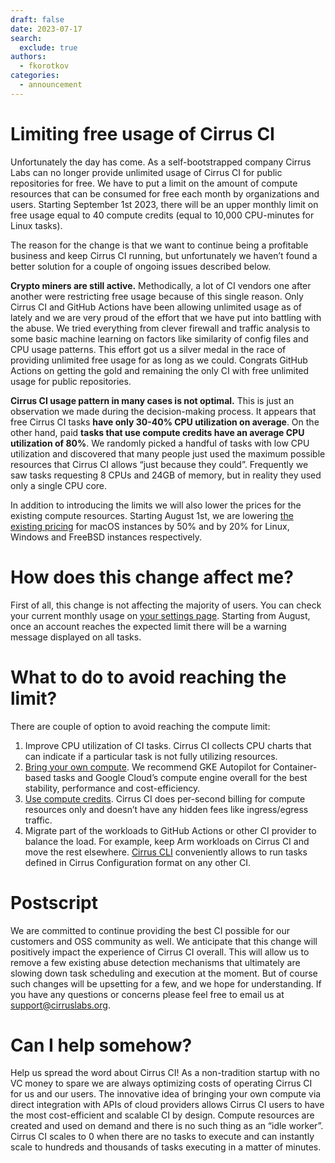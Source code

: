 ```yaml
---
draft: false
date: 2023-07-17
search:
  exclude: true
authors:
  - fkorotkov
categories:
  - announcement
---
```


# Limiting free usage of Cirrus CI

Unfortunately the day has come. As a self-bootstrapped company Cirrus Labs can no longer provide unlimited usage of Cirrus CI
for public repositories for free. We have to put a limit on the amount of compute resources that can be consumed for free each month
by organizations and users. Starting September 1st 2023, there will be an upper monthly limit on free usage equal to 40 compute credits
(equal to 10,000 CPU-minutes for Linux tasks).

The reason for the change is that we want to continue being a profitable business and keep Cirrus CI running,
but unfortunately we haven’t found a better solution for a couple of ongoing issues described below.

<!-- more -->

**Crypto miners are still active.** Methodically, a lot of CI vendors one after another were restricting free usage because of this single reason.
Only Cirrus CI and GitHub Actions have been allowing unlimited usage as of lately and we are very proud of the effort that we have put into battling with the abuse.
We tried everything from clever firewall and traffic analysis to some basic machine learning on factors like similarity of config files and CPU usage patterns.
This effort got us a silver medal in the race of providing unlimited free usage for as long as we could. Congrats GitHub Actions on getting the gold
and remaining the only CI with free unlimited usage for public repositories.

**Cirrus CI usage pattern in many cases is not optimal.** This is just an observation we made during the decision-making process.
It appears that free Cirrus CI tasks **have only 30-40% CPU utilization on average**. On the other hand,
paid **tasks that use compute credits have an average CPU utilization of 80%**. We randomly picked a handful of tasks with low CPU utilization
and discovered that many people just used the maximum possible resources that Cirrus CI allows “just because they could”.
Frequently we saw tasks requesting 8 CPUs and 24GB of memory, but in reality they used only a single CPU core.

In addition to introducing the limits we will also lower the prices for the existing compute resources. Starting August 1st,
we are lowering [the existing pricing](https://cirrus-ci.org/pricing/#compute-credits) for macOS instances by 50% and
by 20% for Linux, Windows and FreeBSD instances respectively.

# How does this change affect me?

First of all, this change is not affecting the majority of users. You can check your current monthly usage on [your settings page](https://cirrus-ci.com/settings/profile/).
Starting from August, once an account reaches the expected limit there will be a warning message displayed on all tasks.

# What to do to avoid reaching the limit?

There are couple of option to avoid reaching the compute limit:

1. Improve CPU utilization of CI tasks. Cirrus CI collects CPU charts that can indicate if a particular task is not fully utilizing resources.
2. [Bring your own compute](https://cirrus-ci.org/guide/supported-computing-services/). We recommend GKE Autopilot for Container-based tasks and Google Cloud’s compute engine overall for the best stability, performance and cost-efficiency.
3. [Use compute credits](https://cirrus-ci.org/pricing/#configuring-compute-credits). Cirrus CI does per-second billing for compute resources only and doesn’t have any hidden fees like ingress/egress traffic.
4. Migrate part of the workloads to GitHub Actions or other CI provider to balance the load. For example, keep Arm workloads on Cirrus CI and move the rest elsewhere. [Cirrus CLI](https://github.com/cirruslabs/cirrus-cli) conveniently allows to run tasks defined in Cirrus Configuration format on any other CI.

# Postscript

We are committed to continue providing the best CI possible for our customers and OSS community as well. We anticipate that this change will positively impact the experience of Cirrus CI overall.
This will allow us to remove a few existing abuse detection mechanisms that ultimately are slowing down task scheduling and execution at the moment. But of course such changes will be upsetting for a few,
and we hope for understanding. If you have any questions or concerns please feel free to email us at [support@cirruslabs.org](mailto:support@cirruslabs.org).

# Can I help somehow?

Help us spread the word about Cirrus CI! As a non-tradition startup with no VC money to spare we are always optimizing costs of operating Cirrus CI for us and our users.
The innovative idea of bringing your own compute via direct integration with APIs of cloud providers allows Cirrus CI users to have the most cost-efficient and scalable CI by design.
Compute resources are created and used on demand and there is no such thing as an “idle worker”. Cirrus CI scales to 0 when there are no tasks to execute and can instantly scale to hundreds
and thousands of tasks executing in a matter of minutes.
